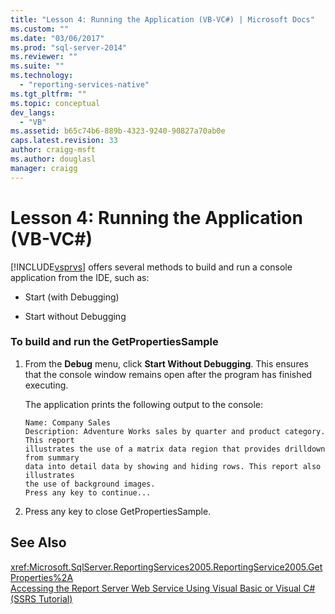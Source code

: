 ```yaml
---
title: "Lesson 4: Running the Application (VB-VC#) | Microsoft Docs"
ms.custom: ""
ms.date: "03/06/2017"
ms.prod: "sql-server-2014"
ms.reviewer: ""
ms.suite: ""
ms.technology: 
  - "reporting-services-native"
ms.tgt_pltfrm: ""
ms.topic: conceptual
dev_langs: 
  - "VB"
ms.assetid: b65c74b6-889b-4323-9240-90827a70ab0e
caps.latest.revision: 33
author: craigg-msft
ms.author: douglasl
manager: craigg
---
```

# Lesson 4: Running the Application (VB-VC#)
  [!INCLUDE[vsprvs](../includes/vsprvs-md.md)] offers several methods to build and run a console application from the IDE, such as:  
  
-   Start (with Debugging)  
  
-   Start without Debugging  
  
### To build and run the GetPropertiesSample  
  
1.  From the **Debug** menu, click **Start Without Debugging**. This ensures that the console window remains open after the program has finished executing.  
  
     The application prints the following output to the console:  
  
    ```  
    Name: Company Sales  
    Description: Adventure Works sales by quarter and product category. This report  
    illustrates the use of a matrix data region that provides drilldown from summary  
    data into detail data by showing and hiding rows. This report also illustrates  
    the use of background images.  
    Press any key to continue...  
    ```  
  
2.  Press any key to close GetPropertiesSample.  
  
## See Also  
 <xref:Microsoft.SqlServer.ReportingServices2005.ReportingService2005.GetProperties%2A>   
 [Accessing the Report Server Web Service Using Visual Basic or Visual C&#35; &#40;SSRS Tutorial&#41;](../../2014/tutorials/access-report-server-web-service-vb-vcsharp-ssrs-tutorial.md)  
  
  
